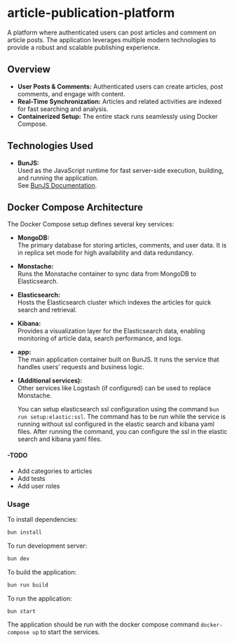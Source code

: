 # article-publication-platform

A platform where authenticated users can post articles and comment on article posts. The application leverages multiple modern technologies to provide a robust and scalable publishing experience.

## Overview

- **User Posts & Comments:** Authenticated users can create articles, post comments, and engage with content.
- **Real-Time Synchronization:** Articles and related activities are indexed for fast searching and analysis.
- **Containerized Setup:** The entire stack runs seamlessly using Docker Compose.

## Technologies Used

- **BunJS:**  
  Used as the JavaScript runtime for fast server-side execution, building, and running the application.  
  See [BunJS Documentation](https://bun.sh).

## Docker Compose Architecture

The Docker Compose setup defines several key services:

- **MongoDB:**  
  The primary database for storing articles, comments, and user data. It is in replica set mode for high availability and data redundancy.

- **Monstache:**  
  Runs the Monstache container to sync data from MongoDB to Elasticsearch.

- **Elasticsearch:**  
  Hosts the Elasticsearch cluster which indexes the articles for quick search and retrieval.

- **Kibana:**  
  Provides a visualization layer for the Elasticsearch data, enabling monitoring of article data, search performance, and logs.

- **app:**  
  The main application container built on BunJS. It runs the service that handles users’ requests and business logic.

- **(Additional services):**  
  Other services like Logstash (if configured) can be used to replace Monstache.

    You can setup elasticsearch ssl configuration using the command `bun run setup:elastic:ssl`. The command has to be run while the service is running without ssl configured in the elastic search and kibana yaml files. After running the command, you can configure the ssl in the elastic search and kibana yaml files.

#### -TODO

- Add categories to articles
- Add tests
- Add user roles

### Usage

To install dependencies:

```bash
bun install
```

To run development server:

```bash
bun dev
```

To build the application:

```bash
bun run build
```

To run the application:

```bash
bun start
```

The application should be run with the docker compose command `docker-compose up` to start the services.
